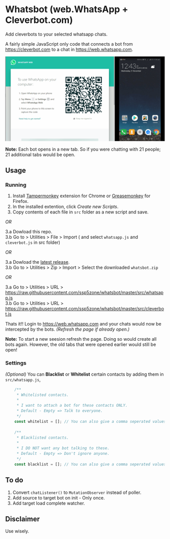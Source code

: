 # Whatsbot (web.WhatsApp + Cleverbot.com)

Add cleverbots to your selected whatsapp chats.

A fairly simple JavaScript only code that connects a bot from https://cleverbot.com to a chat in https://web.whatsapp.com.

![](docs/demo.gif)

**Note:** Each bot opens in a new tab. So if you were chatting with 21 people; 21 additional tabs would be open.

## Usage

### Running
1. Install [Tampermonkey](https://chrome.google.com/webstore/detail/tampermonkey/dhdgffkkebhmkfjojejmpbldmpobfkfo?hl=en) extension for Chrome or [Greasemonkey](https://addons.mozilla.org/en-US/firefox/addon/greasemonkey/) for Firefox.
2. In the installed extention, click _Create new Scripts_.
3. Copy contents of each file in `src` folder as a new script and save.

_OR_

3.a Dowload this repo.\
3.b Go to > Utilities > File > Import ( and select `whatsapp.js` and `cleverbot.js` in src folder)

_OR_

3.a Dowload the [latest release](https://github.com/ssp5zone/whatsbot/releases/download/1.0/whatsbot.zip).\
3.b Go to > Utilities > Zip > Import > Select the downloaded `whatsbot.zip`

_OR_

3.a Go to > Utilities > URL > https://raw.githubusercontent.com/ssp5zone/whatsbot/master/src/whatsapp.js \
3.b Go to > Utilities > URL > https://raw.githubusercontent.com/ssp5zone/whatsbot/master/src/cleverbot.js

Thats it!! Login to https://web.whatsapp.com and your chats would now be intercepted by the bots. _(Refresh the page if already open.)_

**Note:** To start a new seesion refresh the page. Doing so would create all bots again. However, the old tabs that were opened earlier would still be open!

### Settings
_(Optional)_
You can **Blacklist** or **Whitelist** certain contacts by adding them in `src/whatsapp.js`,
```Javascript
    /**
     * Whitelisted contacts.
     * 
     * I want to attach a bot for these contacts ONLY.
     * Default - Empty => Talk to everyone.
     */
    const whitelist = []; // You can also give a comma seperated values intead of array

    /**
     * Blacklisted contacts.
     * 
     * I DO NOT want any bot talking to these.
     * Default - Empty => Don't ignore anyone.
     */
    const blacklist = []; // You can also give a comma seperated values intead of array
```

## To do
1. Convert `chatListener()` to `MutationObserver` instead of poller.
2. Add source to target bot on init - Only once.
3. Add target load complete watcher.

## Disclaimer
Use wisely.

